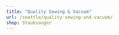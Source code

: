 ```yaml
---
title: "Quality Sewing & Vacuum"
url: /seattle/quality-sewing-und-vacuum/
shop: Staubsauger
---
```

